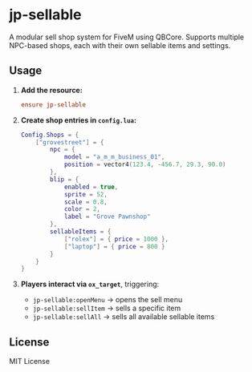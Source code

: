 
# jp-sellable

A modular sell shop system for FiveM using QBCore. Supports multiple NPC-based shops, each with their own sellable items and settings.

## Usage

1. **Add the resource:**
   ```cfg
   ensure jp-sellable
   ```

2. **Create shop entries in `config.lua`:**
   ```lua
   Config.Shops = {
       ["grovestreet"] = {
           npc = {
               model = "a_m_m_business_01",
               position = vector4(123.4, -456.7, 29.3, 90.0)
           },
           blip = {
               enabled = true,
               sprite = 52,
               scale = 0.8,
               color = 2,
               label = "Grove Pawnshop"
           },
           sellableItems = {
               ["rolex"] = { price = 1000 },
               ["laptop"] = { price = 800 }
           }
       }
   }
   ```

3. **Players interact via `ox_target`**, triggering:
   - `jp-sellable:openMenu` → opens the sell menu
   - `jp-sellable:sellItem` → sells a specific item
   - `jp-sellable:sellAll` → sells all available sellable items

## License

MIT License
